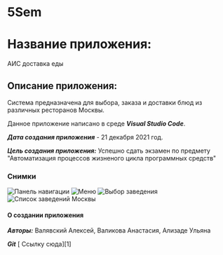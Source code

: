 # 5Sem
# Название приложения:
АИС доставка еды
## Описание приложения:

Система предназначена для выбора, заказа и доставки блюд из различных ресторанов Москвы.

Данное приложение написано в среде ***Visual Studio Code***.

***Дата создания приложения*** - 21 декабря 2021 год.

***Цель создания приложения:*** Успешно сдать экзамен по предмету "Автоматизация процессов жизненого цикла программных средств"

### Снимки
![Панель навигации](https://sun9-55.userapi.com/impg/mo2Ujo9wqdo1-VT521qawqYY87Zo2SRioA2Drg/G7cQKKh9tRA.jpg?size=1896x933&quality=96&sign=dbe525d053ad4b52f27de6aec88c5500&type=album "Описание будет тут")​
![Меню](https://sun9-43.userapi.com/impg/9V0_XccrCNGqboR1f3acwOB__4PcxICuXC8YYQ/gdEXPnQQ94s.jpg?size=1864x761&quality=96&sign=aeeca90e1b25aa9888cbeaf28da222dc&type=album "Меню")​
![Выбор заведения](https://sun1-91.userapi.com/impg/T-Lt4by-DOUNNMYMDZkwPYmWt7vHeFOzkJ2wCw/ZzmJsupDl4Y.jpg?size=1705x581&quality=96&sign=83cd41ff93fb4069fad09b757e33c89e&type=album "Выбор заведения")​
![Список заведений Москвы](https://sun9-24.userapi.com/impg/lH42hdrEviqnVbBessPhdlNKMWyWElKIjlNoCA/p-vdxG9A8uo.jpg?size=1684x900&quality=96&sign=349da4b095ffb34d70fc9d3a7588ab4f&type=album "Список заведений Москвы")​

#### О создании приложения

***Авторы:*** Валявский Алексей, Валикова Анастасия, Ализаде Ульяна

***Git*** [ Ссылку сюда][1]
